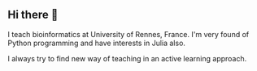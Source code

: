 ## Hi there 👋

I teach bioinformatics at University of Rennes, France.
I'm very found of Python programming and have interests in Julia also.

I always try to find new way of teaching in an active learning approach.

<!--
**gcollet/gcollet** is a ✨ _special_ ✨ repository because its `README.md` (this file) appears on your GitHub profile.

Here are some ideas to get you started:

- 🔭 I’m currently working on ...
- 🌱 I’m currently learning ...
- 👯 I’m looking to collaborate on ...
- 🤔 I’m looking for help with ...
- 💬 Ask me about ...
- 📫 How to reach me: ...
- 😄 Pronouns: ...
- ⚡ Fun fact: ...
-->

